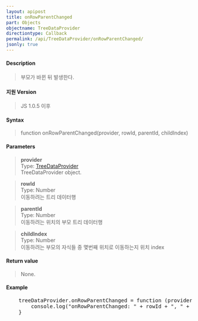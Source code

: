 ```yaml
---
layout: apipost
title: onRowParentChanged
part: Objects
objectname: TreeDataProvider
directiontype: Callback
permalink: /api/TreeDataProvider/onRowParentChanged/
jsonly: true
---
```



#### Description

> 부모가 바뀐 뒤 발생한다. 

#### 지원 Version  

> JS 1.0.5 이후  

#### Syntax

> function onRowParentChanged(provider, rowId, parentId, childIndex)  

#### Parameters

> **provider**  
> Type: [TreeDataProvider](/api/TreeDataProvider/)  
> TreeDataProvider object.   

> **rowId**    
> Type: Number    
> 이동하려는 트리 데이터행   

> **parentId**    
> Type: Number    
> 이동하려는 위치의 부모 트리 데이터행       

> **childIndex**    
> Type: Number    
> 이동하려는 부모의 자식들 중 몇번째 위치로 이동하는지 위치 index  

#### Return value

> None. 

#### Example

<pre class="prettyprint">
    treeDataProvider.onRowParentChanged = function (provider, rowId, parentId, childIndex)  {
        console.log("onRowParentChanged: " + rowId + ", " + parentId + ", " + childIndex);
    }
</pre>

